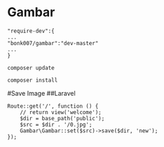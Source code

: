 # Gambar

```
"require-dev":{
...
"bonk007/gambar":"dev-master"
...
}
```

```
composer update
```

```
composer install
```
#Save Image
##Laravel
```
Route::get('/', function () {
    // return view('welcome');
    $dir = base_path('public');
    $src = $dir . '/0.jpg';
    Gambar\Gambar::set($src)->save($dir, 'new');
});
```

